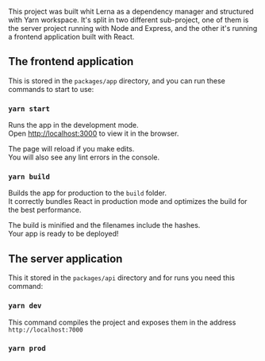 This project was built whit Lerna as a dependency manager and structured with Yarn workspace.
It's split in two different sub-project, one of them is the server project running with Node and Express,
and the other it's running a frontend application built with React.

## The frontend application

This is stored in the `packages/app` directory, and you can run these commands to start to use:
### `yarn start`

Runs the app in the development mode.<br />
Open [http://localhost:3000](http://localhost:3000) to view it in the browser.

The page will reload if you make edits.<br />
You will also see any lint errors in the console.

### `yarn build`

Builds the app for production to the `build` folder.<br />
It correctly bundles React in production mode and optimizes the build for the best performance.

The build is minified and the filenames include the hashes.<br />
Your app is ready to be deployed!

## The server application

This it stored in the `packages/api` directory and for runs you need this command:

### `yarn dev`

This command compiles the project and exposes them in the address `http://localhost:7000` 

### `yarn prod`

